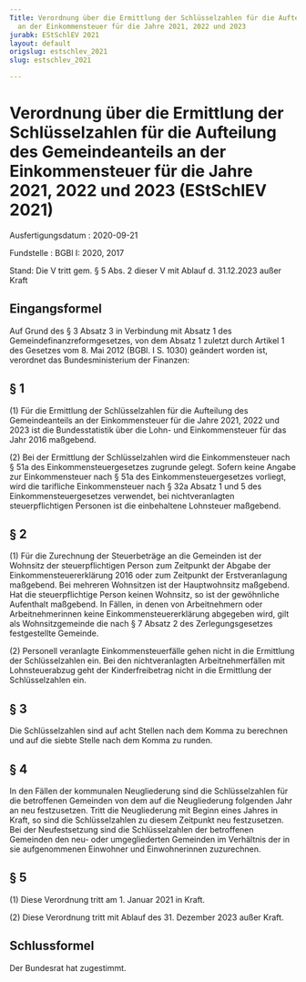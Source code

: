 ```yaml
---
Title: Verordnung über die Ermittlung der Schlüsselzahlen für die Aufteilung des Gemeindeanteils
  an der Einkommensteuer für die Jahre 2021, 2022 und 2023
jurabk: EStSchlEV 2021
layout: default
origslug: estschlev_2021
slug: estschlev_2021

---
```


# Verordnung über die Ermittlung der Schlüsselzahlen für die Aufteilung des Gemeindeanteils an der Einkommensteuer für die Jahre 2021, 2022 und 2023 (EStSchlEV 2021)

Ausfertigungsdatum
:   2020-09-21

Fundstelle
:   BGBl I: 2020, 2017

Stand: Die V tritt gem. § 5 Abs. 2 dieser V mit Ablauf d. 31.12.2023 außer Kraft

## Eingangsformel

Auf Grund des § 3 Absatz 3 in Verbindung mit Absatz 1 des
Gemeindefinanzreformgesetzes, von dem Absatz 1 zuletzt durch Artikel 1
des Gesetzes vom 8. Mai 2012 (BGBl. I S. 1030) geändert worden ist,
verordnet das Bundesministerium der Finanzen:


## § 1

(1) Für die Ermittlung der Schlüsselzahlen für die Aufteilung des
Gemeindeanteils an der Einkommensteuer für die Jahre 2021, 2022 und
2023 ist die Bundesstatistik über die Lohn- und Einkommensteuer für
das Jahr 2016 maßgebend.

(2) Bei der Ermittlung der Schlüsselzahlen wird die Einkommensteuer
nach § 51a des Einkommensteuergesetzes zugrunde gelegt. Sofern keine
Angabe zur Einkommensteuer nach § 51a des Einkommensteuergesetzes
vorliegt, wird die tarifliche Einkommensteuer nach § 32a Absatz 1 und
5 des Einkommensteuergesetzes verwendet, bei nichtveranlagten
steuerpflichtigen Personen ist die einbehaltene Lohnsteuer maßgebend.


## § 2

(1) Für die Zurechnung der Steuerbeträge an die Gemeinden ist der
Wohnsitz der steuerpflichtigen Person zum Zeitpunkt der Abgabe der
Einkommensteuererklärung 2016 oder zum Zeitpunkt der Erstveranlagung
maßgebend. Bei mehreren Wohnsitzen ist der Hauptwohnsitz maßgebend.
Hat die steuerpflichtige Person keinen Wohnsitz, so ist der
gewöhnliche Aufenthalt maßgebend. In Fällen, in denen von
Arbeitnehmern oder Arbeitnehmerinnen keine Einkommensteuererklärung
abgegeben wird, gilt als Wohnsitzgemeinde die nach § 7 Absatz 2 des
Zerlegungsgesetzes festgestellte Gemeinde.

(2) Personell veranlagte Einkommensteuerfälle gehen nicht in die
Ermittlung der Schlüsselzahlen ein. Bei den nichtveranlagten
Arbeitnehmerfällen mit Lohnsteuerabzug geht der Kinderfreibetrag nicht
in die Ermittlung der Schlüsselzahlen ein.


## § 3

Die Schlüsselzahlen sind auf acht Stellen nach dem Komma zu berechnen
und auf die siebte Stelle nach dem Komma zu runden.


## § 4

In den Fällen der kommunalen Neugliederung sind die Schlüsselzahlen
für die betroffenen Gemeinden von dem auf die Neugliederung folgenden
Jahr an neu festzusetzen. Tritt die Neugliederung mit Beginn eines
Jahres in Kraft, so sind die Schlüsselzahlen zu diesem Zeitpunkt neu
festzusetzen. Bei der Neufestsetzung sind die Schlüsselzahlen der
betroffenen Gemeinden den neu- oder umgegliederten Gemeinden im
Verhältnis der in sie aufgenommenen Einwohner und Einwohnerinnen
zuzurechnen.


## § 5

(1) Diese Verordnung tritt am 1. Januar 2021 in Kraft.

(2) Diese Verordnung tritt mit Ablauf des 31. Dezember 2023 außer
Kraft.


## Schlussformel

Der Bundesrat hat zugestimmt.

